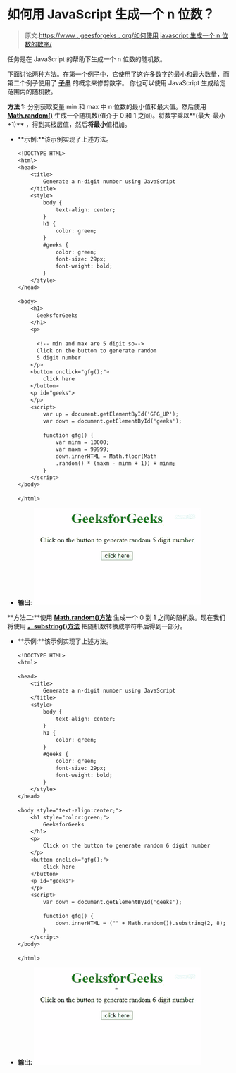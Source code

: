 # 如何用 JavaScript 生成一个 n 位数？

> 原文:[https://www . geesforgeks . org/如何使用 javascript 生成一个 n 位数的数字/](https://www.geeksforgeeks.org/how-to-generate-a-n-digit-number-using-javascript/)

任务是在 JavaScript 的帮助下生成一个 n 位数的随机数。

下面讨论两种方法。在第一个例子中，它使用了这许多数字的最小和最大数量，而第二个例子使用了 **[子串](https://www.geeksforgeeks.org/javascript-string-substring/)** 的概念来修剪数字。
你也可以使用 JavaScript 生成给定范围内的随机数。

**方法 1:** 分别获取变量 min 和 max 中 n 位数的最小值和最大值。然后使用 **[Math.random()](https://www.geeksforgeeks.org/javascript-math-random-function/)** 生成一个随机数(值介于 0 和 1 之间)。将数字乘以**(最大-最小+1)** ，得到其楼层值，然后**将最小**值相加。

*   **示例:**该示例实现了上述方法。

    ```
    <!DOCTYPE HTML>
    <html>
    <head>
        <title>
            Generate a n-digit number using JavaScript
        </title>
        <style>
            body {
                text-align: center;
            }
            h1 {
                color: green;
            }
            #geeks {
                color: green; 
                font-size: 29px;
                font-weight: bold;
            }
        </style>
    </head>

    <body>
        <h1>  
          GeeksforGeeks  
        </h1>
        <p>

          <!-- min and max are 5 digit so-->        
          Click on the button to generate random 
          5 digit number
        </p>
        <button onclick="gfg();">
            click here
        </button>
        <p id="geeks">
        </p>
        <script>
            var up = document.getElementById('GFG_UP');
            var down = document.getElementById('geeks');

            function gfg() {
                var minm = 10000;
                var maxm = 99999;
                down.innerHTML = Math.floor(Math
                .random() * (maxm - minm + 1)) + minm;
            }
        </script>
    </body>

    </html>
    ```

*   **输出:** ![](img/326c4f53549a8cd9ebb9470556a71887.png)

**方法二:**使用 **[Math.random()方法](https://www.geeksforgeeks.org/javascript-math-random-function/)** 生成一个 0 到 1 之间的随机数。现在我们将使用 **[。substring()方法](https://www.geeksforgeeks.org/javascript-string-substring/)** 把随机数转换成字符串后得到一部分。

*   **示例:**该示例实现了上述方法。

    ```
    <!DOCTYPE HTML>
    <html>

    <head>
        <title>
            Generate a n-digit number using JavaScript
        </title>
        <style>
            body {
                text-align: center;
            }
            h1 {
                color: green;
            }
            #geeks {
                color: green; 
                font-size: 29px;
                font-weight: bold;
            }
        </style>
    </head>

    <body style="text-align:center;">
        <h1 style="color:green;"> 
            GeeksforGeeks 
        </h1>
        <p>
            Click on the button to generate random 6 digit number
        </p>
        <button onclick="gfg();">
            click here
        </button>
        <p id="geeks">
        </p>
        <script>
            var down = document.getElementById('geeks');

            function gfg() {
                down.innerHTML = ("" + Math.random()).substring(2, 8);
            }
        </script>
    </body>

    </html>
    ```

*   **输出:**
    ![](img/fa1111910a4216512d4a7b22ed5e0887.png)